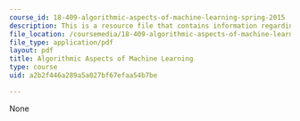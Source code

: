 ```yaml
---
course_id: 18-409-algorithmic-aspects-of-machine-learning-spring-2015
description: This is a resource file that contains information regarding chapter 7.
file_location: /coursemedia/18-409-algorithmic-aspects-of-machine-learning-spring-2015/a2b2f446a289a5a027bf67efaa54b7be_MIT18_409S15_chapp7.pdf
file_type: application/pdf
layout: pdf
title: Algorithmic Aspects of Machine Learning
type: course
uid: a2b2f446a289a5a027bf67efaa54b7be

---
```

None
